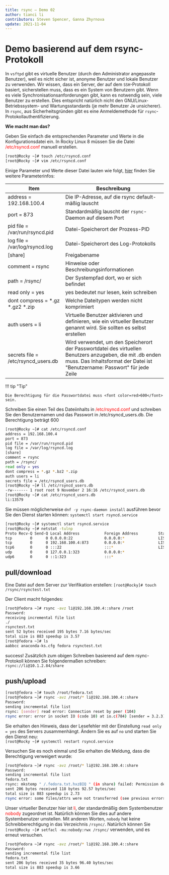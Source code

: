 ```yaml
---
title: rsync – Demo 02
author: tianci li
contributors: Steven Spencer, Ganna Zhyrnova
update: 2021-11-04
---
```


# Demo basierend auf dem rsync-Protokoll

In `vsftpd` gibt es virtuelle Benutzer (durch den Administrator angepasste Benutzer), weil es nicht sicher ist, anonyme Benutzer und lokale Benutzer zu verwenden. Wir wissen, dass ein Server, der auf dem `SSH`-Protokoll basiert, sicherstellen muss, dass es ein System von Benutzern gibt. Wenn es viele Synchronisationsanforderungen gibt, kann es notwendig sein, viele Benutzer zu erstellen. Dies entspricht natürlich nicht den GNU/Linux-Betriebssystem- und Wartungsstandards (je mehr Benutzer Je unsicherer). In `rsync`, aus Sicherheitsgründen gibt es eine Anmeldemethode für `rsync`-Protokollauthentifizierung.

**Wie macht man das?**

Geben Sie einfach die entsprechenden Parameter und Werte in die Konfigurationsdatei ein. In Rocky Linux 8 müssen Sie die Datei <font color=red>/etc/rsyncd.conf</font> manuell erstellen.

```bash
[root@Rocky ~]# touch /etc/rsyncd.conf
[root@Rocky ~]# vim /etc/rsyncd.conf
```

Einige Parameter und Werte dieser Datei lauten wie folgt, [hier](04_rsync_configure.md) finden Sie weitere Parameterinfos:

| Item                                      | Beschreibung                                                                                                                                                                             |
| ----------------------------------------- | ---------------------------------------------------------------------------------------------------------------------------------------------------------------------------------------- |
| address = 192.168.100.4                   | Die IP-Adresse, auf die rsync default-mäßig lauscht                                                                                                                                      |
| port = 873                                | Standardmäßig lauscht der `rsync`-Daemon auf diesem Port                                                                                                                               |
| pid file = /var/run/rsyncd.pid            | Datei-Speicherort der Prozess-PID                                                                                                                                                        |
| log file = /var/log/rsyncd.log            | Datei-Speicherort des Log-Protokolls                                                                                                                                                     |
| [share]                                   | Freigabename                                                                                                                                                                             |
| comment = rsync                           | Hinweise oder Beschreibungsinformationen                                                                                                                                                 |
| path = /rsync/                            | Der Systempfad dort, wo er sich befindet                                                                                                                                                 |
| read only = yes                           | yes bedeutet nur lesen, kein schreiben                                                                                                                                                   |
| dont compress = \*.gz \*.gz2 \*.zip | Welche Dateitypen werden nicht komprimiert                                                                                                                                               |
| auth users = li                           | Virtuelle Benutzer aktivieren und definieren, wie ein virtueller Benutzer genannt wird. Sie sollten es selbst erstellen                                                                  |
| secrets file = /etc/rsyncd_users.db       | Wird verwendet, um den Speicherort der Passwortdatei des virtuellen Benutzers anzugeben, die mit .db enden muss. Das Inhaltsformat der Datei ist "Benutzername: Passwort" für jede Zeile |

!!! tip "Tip"

    Die Berechtigung für die Passwortdatei muss <font color=red>600</font> sein.

Schreiben Sie einen Teil des Dateiinhalts in <font color=red>/etc/rsyncd.conf</font> und schreiben Sie den Benutzernamen und das Passwort in /etc/rsyncd_users.db. Die Berechtigung beträgt 600

```bash
[root@Rocky ~]# cat /etc/rsyncd.conf
address = 192.168.100.4
port = 873
pid file = /var/run/rsyncd.pid
log file = /var/log/rsyncd.log
[share]
comment = rsync
path = /rsync/
read only = yes
dont compress = *.gz *.bz2 *.zip
auth users = li
secrets file = /etc/rsyncd_users.db
[root@Rocky ~]# ll /etc/rsyncd_users.db
-rw------- 1 root root 9 November 2 16:16 /etc/rsyncd_users.db
[root@Rocky ~]# cat /etc/rsyncd_users.db
li:13579
```

Sie müssen möglicherweise `dnf -y rsync-daemon install` ausführen bevor Sie den Dienst starten können: `systemctl start rsyncd.service`

```bash
[root@Rocky ~]# systemctl start rsyncd.service
[root@Rocky ~]# netstat -tulnp
Proto Recv-Q Send-Q Local Address           Foreign Address         State       PID/Program name    
tcp        0      0 0.0.0.0:22              0.0.0.0:*               LISTEN      691/sshd            
tcp        0      0 192.168.100.4:873       0.0.0.0:*               LISTEN      4607/rsync          
tcp6       0      0 :::22                   :::*                    LISTEN      691/sshd            
udp        0      0 127.0.0.1:323           0.0.0.0:*                           671/chronyd         
udp6       0      0 ::1:323                 :::*                                671/chronyd  
```

## pull/download

Eine Datei auf dem Server zur Verifikation erstellen: `[root@Rocky]# touch /rsync/rsynctest.txt`

Der Client macht folgendes:

```bash
[root@fedora ~]# rsync -avz li@192.168.100.4::share /root
Password:
receiving incremental file list
./
rsynctest.txt
sent 52 bytes received 195 bytes 7.16 bytes/sec
total size is 883 speedup is 3.57
[root@fedora ~]# ls
aabbcc anaconda-ks.cfg fedora rsynctest.txt
```

success! Zusätzlich zum obigen Schreiben basierend auf dem rsync-Protokoll können Sie folgendermaßen schreiben: `rsync://li@10.1.2.84/share`

## push/upload

```bash
[root@fedora ~]# touch /root/fedora.txt
[root@fedora ~]# rsync -avz /root/* li@192.168.100.4::share
Password:
sending incremental file list
rsync: [sender] read error: Connection reset by peer (104)
rsync error: error in socket IO (code 10) at io.c(784) [sender = 3.2.3]
```

Sie erhalten den Hinweis, dass der Lesefehler mit der Einstellung `read only = yes` des Servers zusammenhängt. Ändern Sie es auf `no` und starten Sie den Dienst neu:<br/> `[root@Rocky ~]# systemctl restart rsyncd.service`

Versuchen Sie es noch einmal und Sie erhalten die Meldung, dass die Berechtigung verweigert wurde:

```bash
[root@fedora ~]# rsync -avz /root/* li@192.168.100.4::share
Password:
sending incremental file list
fedora.txt
rsync: mkstemp " /.fedora.txt.hxzBIQ " (in share) failed: Permission denied (13)
sent 206 bytes received 118 bytes 92.57 bytes/sec
total size is 883 speedup is 2.73
rsync error: some files/attrs were not transferred (see previous errors) (code 23) at main.c(1330) [sender = 3.2.3]
```

Unser virtueller Benutzer hier ist <font color=red>li</font>, der standardmäßig dem Systembenutzer <font color=red>nobody</font> zugeordnet ist. Natürlich können Sie dies auf andere Systembenutzer umstellen. Mit anderen Worten, `nobody` hat keine Schreibberechtigung in das Verzeichnis `/rsync/`. Natürlich können Sie `[root@Rocky ~]# setfacl -mu:nobody:rwx /rsync/` verwenden, und es erneut versuchen.

```bash
[root@fedora ~]# rsync -avz /root/* li@192.168.100.4::share
Password:
sending incremental file list
fedora.txt
sent 206 bytes received 35 bytes 96.40 bytes/sec
total size is 883 speedup is 3.66
```

